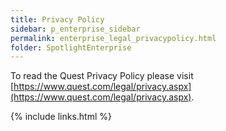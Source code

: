 ```yaml
---
title: Privacy Policy
sidebar: p_enterprise_sidebar
permalink: enterprise_legal_privacypolicy.html
folder: SpotlightEnterprise
---
```




To read the Quest Privacy Policy please visit [https://www.quest.com/legal/privacy.aspx](https://www.quest.com/legal/privacy.aspx).



{% include links.html %}
